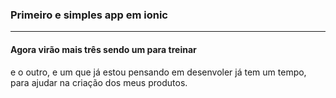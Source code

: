 <h3>Primeiro  e simples app em ionic</h3>
<hr>
<h4>Agora virão mais três sendo um para treinar</h4>
e o outro, e um que já estou pensando em desenvoler já tem um tempo,
para ajudar na criação dos meus produtos.</4>
